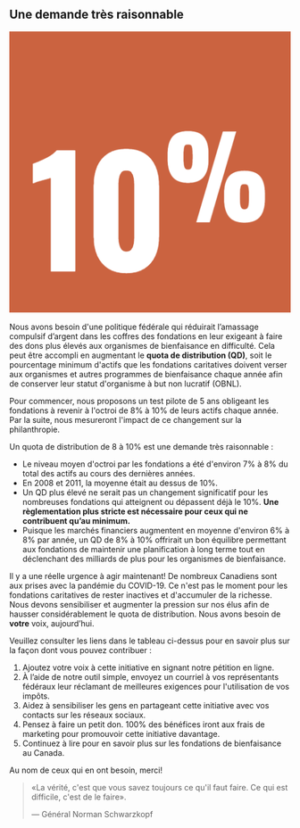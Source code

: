 ## Une demande très raisonnable

<div class="paragraph--10pct">
<img src="/assets/img/10pct.png" class="image--10pct">
<p>Nous avons besoin d'une politique fédérale qui réduirait l’amassage compulsif d’argent dans les coffres des fondations en leur exigeant à faire des dons plus élevés aux organismes de bienfaisance en difficulté. Cela peut être accompli en augmentant le <strong>quota de distribution (QD)</strong>, soit le pourcentage minimum d'actifs que les fondations caritatives doivent verser aux organismes et autres programmes de bienfaisance chaque année afin de conserver leur statut d'organisme à but non lucratif (OBNL).</p>
</div>

Pour commencer, nous proposons un test pilote de 5 ans obligeant les fondations à revenir à l'octroi de 8% à 10% de leurs actifs chaque année. Par la suite, nous mesureront l'impact de ce changement sur la philanthropie.

Un quota de distribution de 8 à 10% est une demande très raisonnable&nbsp;:
 
* Le niveau moyen d'octroi par les fondations a été d'environ 7% à 8% du total des actifs au cours des dernières années.
* En 2008 et 2011, la moyenne était au dessus de 10%.
* Un QD plus élevé ne serait pas un changement significatif pour les nombreuses fondations qui atteignent ou dépassent déjà le 10%. <strong>Une règlementation plus stricte est nécessaire pour ceux qui ne contribuent qu’au minimum.</strong>
* Puisque les marchés financiers augmentent en moyenne d'environ 6% à 8% par année, un QD de 8% à 10% offrirait un bon équilibre permettant aux fondations de maintenir une planification à long terme tout en déclenchant des milliards de plus pour les organismes de bienfaisance.

Il y a une réelle urgence à agir maintenant! De nombreux Canadiens sont aux prises avec la pandémie du COVID-19. Ce n'est pas le moment pour les fondations caritatives de rester inactives et d'accumuler de la richesse. Nous devons sensibiliser et augmenter la pression sur nos élus afin de hausser considérablement le quota de distribution. Nous avons besoin de **votre** voix, aujourd’hui.

Veuillez consulter les liens dans le tableau ci-dessus pour en savoir plus sur la façon dont vous pouvez contribuer&nbsp;:

1. Ajoutez votre voix à cette initiative en <modal-link name="petition-modal">signant notre pétition en ligne</modal-link>.
2. À l’aide de notre outil simple, <modal-link name="representatives-modal">envoyez un courriel à vos représentants fédéraux</modal-link> leur réclamant de meilleures exigences pour l'utilisation de vos impôts.
3. Aidez à sensibiliser les gens en <modal-link name="social-modal">partageant cette initiative</modal-link> avec vos contacts sur les réseaux sociaux.
4. Pensez à <modal-link name="donation-modal">faire un petit don</modal-link>. 100% des bénéfices iront aux frais de marketing pour promouvoir cette initiative davantage.
5. Continuez à lire pour en savoir plus sur les fondations de bienfaisance au Canada.

Au nom de ceux qui en ont besoin, merci!

> «La vérité, c'est que vous savez toujours ce qu'il faut
  faire. Ce qui est difficile, c'est de le faire».
> 
>— Général Norman Schwarzkopf
